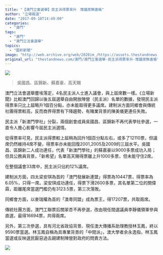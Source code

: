 ```yaml
---
title: "【澳門立會選舉】民主派得票率升　惟議席無進帳"
author: "立場報道"
date: "2017-09-18T14:49:00"
categories:
  - "澳門"
tags:
  - "澳門"
  - "澳門立法會選舉"
topics:
  - "圖析新聞"
image: "http://web.archive.org/web/2020im_/https://assets.thestandnews.com/media/photos/macau-11_zGQac.png"
original_url: "thestandnews.com/澳門/澳門立會選舉-民主派得票率升-惟議席無進帳"
---
```

![](http://web.archive.org/web/2020im_/https://assets.thestandnews.com/media/photos/macau-11_zGQac.png)
> 吳國昌、區錦新、蘇嘉豪、高天賜

澳門立法會選舉塵埃落定，4名民主派人士進入議會，與上屆席數一樣。《立場新聞》比較澳門回歸以後五屆選舉自由開放陣營（民主派）名單的數據，發現民主派得票率只比上屆略升1個百分點，亦未能取得更多議席。建制派方面同鄉會與傳統社團得票較高，反而商界得票有下降趨勢，有賭業背景的陳美儀更連任失敗。

民主派「新澳門學社」分裂，兩個創會成員吳國昌、區錦新不再代表學社參選，一直令人擔心影響今屆民主派選情。

從得票率可見，民主派得票較上屆稍為回升1個百分點左右，或多了12110票，但議席仍然維持4席不變，得票率亦未能回復2001,2005及2009的三屆水平。吳國昌、區錦新二人成功連任，代表「新澳門學社」的蘇嘉豪以9000多票成功入局；但具公務員背景，「新希望」名單高天賜得票雖上升1000多票，但未能守住2席。

在整個議會33席中，民主派只佔約12%議席。

建制派方面，四太梁安琪為首的「澳門發展新連盟」得票為10447票，得票率為6.05%，只得一席。梁安琪成功連任，得票下滑2600多票，其名單第二位的關偉霖，距離尾席當選門檻仍有3123.5票，第三次落敗。

同鄉會方面，以麥瑞權為首的「澳粵同盟」成為票王，得17207票，共取兩席。

傳統社團方面，澳門工聯票后關翠杏不再參選，改由現任間選議員李靜儀領軍參與直選，最得16694票，共得兩席。

另外，第三次參選，具有河北省政協背景、現任澳大傳播系助理教授林玉鳳，終以9590票當選。林玉鳳自稱為具專業背景的「中間派」，澳大學者余永逸指，林玉鳳當選或反映選民厭惡過去親建制陣營對政府的問責方法。

![](http://web.archive.org/web/2020im_/https://assets.thestandnews.com/media/photos/macauvote-04_RxEJz.png)